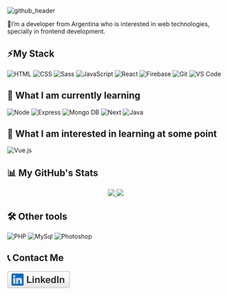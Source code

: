 
![github_header](https://user-images.githubusercontent.com/50279534/108275453-20b7b000-7155-11eb-835e-ebf1e03ea1a2.png)


📌I’m a developer from Argentina who is interested in web technologies, specially in frontend development.

## ⚡My Stack
![HTML](https://img.shields.io/badge/HTML5-282C34?logo=html5&logoColor=E34F26) ![CSS](https://img.shields.io/badge/CSS3-282C34?logo=css3&logoColor=1572B6) ![Sass](https://img.shields.io/badge/Sass-282C34?logo=sass&logoColor=CC6699) ![JavaScript](https://img.shields.io/badge/JavaScript-282C34?logo=javascript&logoColor=F7DF1E) ![React](https://img.shields.io/badge/React-282C34?logo=react&logoColor=61DAFB) ![Firebase](https://img.shields.io/badge/firebase-282C34?logo=firebase&logoColor=F7C52C) ![Git](https://img.shields.io/badge/git-282C34?logo=git&logoColor=F05032) ![VS Code](https://img.shields.io/badge/VS%20Code-282C34?logo=visual-studio-code&logoColor=007ACC)

## 📕 What I am currently learning
![Node](https://img.shields.io/badge/Node-282C34?logo=node&logoColor=339933) ![Express](https://img.shields.io/badge/Next.js-282C34?logo=next.js&logoColor=FFFFFF) ![Mongo DB](https://img.shields.io/badge/MongoDB-282C34?logo=mongodb&logoColor=47A248) ![Next](https://img.shields.io/badge/Express-282C34?logo=express&logoColor=FFFFFF)
![Java](https://img.shields.io/badge/java-282C34?logo=java&logoColor=E34F26)

## 🧠 What I am interested in learning at some point
![Vue.js](https://img.shields.io/badge/Vue.js-282C34?logo=vue.js&logoColor=4FC08D) 

## 📊 My GitHub's Stats
<p align="center">
<a href="https://github.com/matisantillan11">
  <img height="180em" src="https://github-readme-stats-eight-theta.vercel.app/api?username=matisantillan11&show_icons=true&include_all_commits=true&count_private=false"/>
  <img height="180em" src="https://github-readme-stats-eight-theta.vercel.app/api/top-langs/?username=matisantillan11&layout=compact&langs_count=5"/>
</a>
</p>

## 🛠 Other tools
![PHP](https://img.shields.io/badge/PHP-000?style=for-the-badge&logo=PHP) ![MySql](https://img.shields.io/badge/MySql-000?style=for-the-badge&logo=mysql) ![Photoshop](https://img.shields.io/badge/PHOTOSHOP-000?style=for-the-badge&logo=adobe-photoshop)

## 📞 Contact Me
  <a href="https://www.linkedin.com/in/matisantillan11/">
    <img src="imgs/linkedin.svg" alt="LinkedIn">
  </a>

